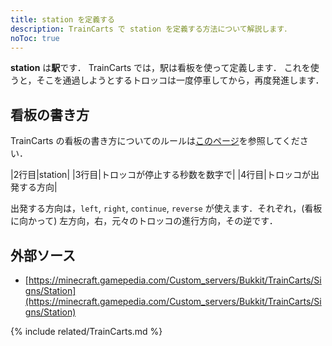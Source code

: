 ```yaml
---
title: station を定義する
description: TrainCarts で station を定義する方法について解説します．
noToc: true
---
```


**station** は**駅**です．
TrainCarts では，駅は看板を使って定義します．
これを使うと，そこを通過しようとするトロッコは一度停車してから，再度発進します．

## 看板の書き方
TrainCarts の看板の書き方についてのルールは[このページ](/plugins/traincarts/signs)を参照してください．

|2行目|station|
|3行目|トロッコが停止する秒数を数字で|
|4行目|トロッコが出発する方向|

出発する方向は，`left`, `right`, `continue`, `reverse` が使えます．それぞれ，(看板に向かって) 左方向，右，元々のトロッコの進行方向，その逆です．

## 外部ソース
* [https://minecraft.gamepedia.com/Custom_servers/Bukkit/TrainCarts/Signs/Station](https://minecraft.gamepedia.com/Custom_servers/Bukkit/TrainCarts/Signs/Station)

{% include related/TrainCarts.md %}
